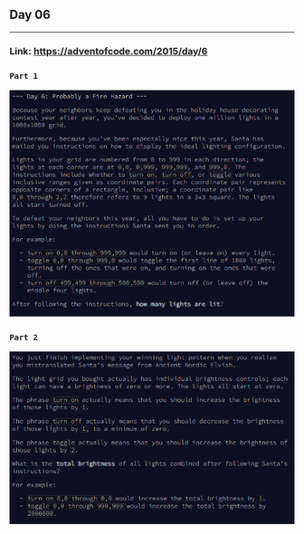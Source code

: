 ## Day 06
___

### Link: https://adventofcode.com/2015/day/6

### `Part 1`
![img.png](part1.png)

### `Part 2`
![img_1.png](part2.png)